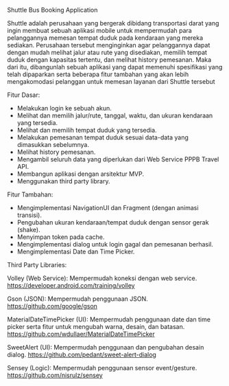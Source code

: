 Shuttle Bus Booking Application

Shuttle adalah perusahaan yang bergerak dibidang transportasi darat yang ingin membuat sebuah aplikasi mobile untuk mempermudah para pelanggannya memesan tempat duduk pada kendaraan yang mereka sediakan. 
Perusahaan tersebut menginginkan agar pelanggannya dapat dengan mudah melihat jalur atau rute yang disediakan, memilih tempat duduk dengan kapasitas tertentu, dan melihat history pemesanan. Maka dari itu, dibangunlah sebuah aplikasi yang dapat memenuhi spesifikasi yang telah dipaparkan serta beberapa fitur tambahan yang akan lebih mengakomodasi pelanggan untuk memesan layanan dari Shuttle tersebut

Fitur Dasar:
- Melakukan login ke sebuah akun.
- Melihat dan memilih jalur/rute, tanggal, waktu, dan ukuran kendaraan yang tersedia.
- Melihat dan memilih tempat duduk yang tersedia.
- Melakukan pemesanan tempat duduk sesuai data-data yang dimasukkan sebelumnya.
- Melihat history pemesanan.
- Mengambil seluruh data yang diperlukan dari Web Service PPPB Travel API.
- Membangun aplikasi dengan arsitektur MVP.
- Menggunakan third party library.

Fitur Tambahan:
- Mengimplementasi NavigationUI dan Fragment (dengan animasi transisi).
- Pengubahan ukuran kendaraan/tempat duduk dengan sensor gerak (shake).
- Menyimpan token pada cache.
- Mengimplementasi dialog untuk login gagal dan pemesanan berhasil.
- Mengimplementasi Date dan Time Picker.

Third Party Libraries:

Volley (Web Service): Mempermudah koneksi dengan web service.
https://developer.android.com/training/volley

Gson (JSON): Mempermudah penggunaan JSON.
https://github.com/google/gson

MaterialDateTimePicker (UI): Mempermudah penggunaan date dan time picker serta fitur untuk mengubah warna, desain, dan batasan.
https://github.com/wdullaer/MaterialDateTimePicker

SweetAlert (UI): Mempermudah penggunaan dan pengubahan desain dialog.
https://github.com/pedant/sweet-alert-dialog

Sensey (Logic): Mempermudah penggunaan sensor event/gesture.
https://github.com/nisrulz/sensey
